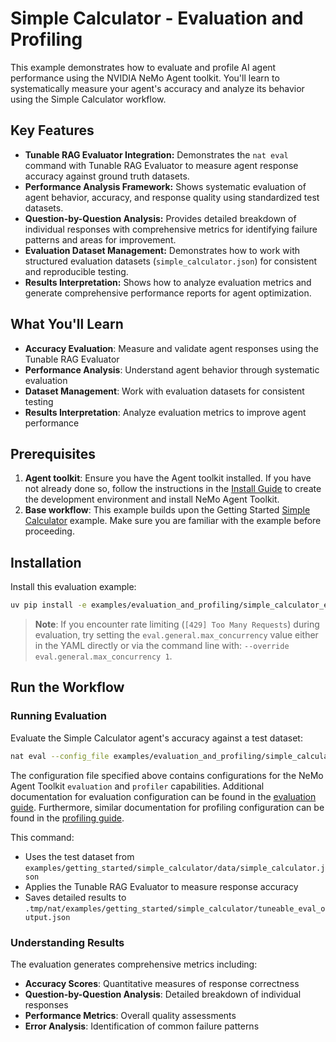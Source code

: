 <!--
SPDX-FileCopyrightText: Copyright (c) 2025, NVIDIA CORPORATION & AFFILIATES. All rights reserved.
SPDX-License-Identifier: Apache-2.0

Licensed under the Apache License, Version 2.0 (the "License");
you may not use this file except in compliance with the License.
You may obtain a copy of the License at

http://www.apache.org/licenses/LICENSE-2.0

Unless required by applicable law or agreed to in writing, software
distributed under the License is distributed on an "AS IS" BASIS,
WITHOUT WARRANTIES OR CONDITIONS OF ANY KIND, either express or implied.
See the License for the specific language governing permissions and
limitations under the License.
-->

# Simple Calculator - Evaluation and Profiling

This example demonstrates how to evaluate and profile AI agent performance using the NVIDIA NeMo Agent toolkit. You'll learn to systematically measure your agent's accuracy and analyze its behavior using the Simple Calculator workflow.

## Key Features

- **Tunable RAG Evaluator Integration:** Demonstrates the `nat eval` command with Tunable RAG Evaluator to measure agent response accuracy against ground truth datasets.
- **Performance Analysis Framework:** Shows systematic evaluation of agent behavior, accuracy, and response quality using standardized test datasets.
- **Question-by-Question Analysis:** Provides detailed breakdown of individual responses with comprehensive metrics for identifying failure patterns and areas for improvement.
- **Evaluation Dataset Management:** Demonstrates how to work with structured evaluation datasets (`simple_calculator.json`) for consistent and reproducible testing.
- **Results Interpretation:** Shows how to analyze evaluation metrics and generate comprehensive performance reports for agent optimization.

## What You'll Learn

- **Accuracy Evaluation**: Measure and validate agent responses using the Tunable RAG Evaluator
- **Performance Analysis**: Understand agent behavior through systematic evaluation
- **Dataset Management**: Work with evaluation datasets for consistent testing
- **Results Interpretation**: Analyze evaluation metrics to improve agent performance

## Prerequisites

1. **Agent toolkit**: Ensure you have the Agent toolkit installed. If you have not already done so, follow the instructions in the [Install Guide](../../../docs/source/quick-start/installing.md#install-from-source) to create the development environment and install NeMo Agent Toolkit.
2. **Base workflow**: This example builds upon the Getting Started [Simple Calculator](../../getting_started/simple_calculator/) example. Make sure you are familiar with the example before proceeding.

## Installation

Install this evaluation example:

```bash
uv pip install -e examples/evaluation_and_profiling/simple_calculator_eval
```

> **Note**: If you encounter rate limiting (`[429] Too Many Requests`) during evaluation, try setting the `eval.general.max_concurrency` value either in the YAML directly or via the command line with: `--override eval.general.max_concurrency 1`.

## Run the Workflow

### Running Evaluation

Evaluate the Simple Calculator agent's accuracy against a test dataset:

```bash
nat eval --config_file examples/evaluation_and_profiling/simple_calculator_eval/configs/config-tunable-rag-eval.yml
```

The configuration file specified above contains configurations for the NeMo Agent Toolkit `evaluation` and `profiler` capabilities. Additional documentation for evaluation configuration can be found in the [evaluation guide](../../../docs/source/workflows/evaluate.md). Furthermore, similar documentation for profiling configuration can be found in the [profiling guide](../../../docs/source/workflows/profiler.md).

This command:
- Uses the test dataset from `examples/getting_started/simple_calculator/data/simple_calculator.json`
- Applies the Tunable RAG Evaluator to measure response accuracy
- Saves detailed results to `.tmp/nat/examples/getting_started/simple_calculator/tuneable_eval_output.json`

### Understanding Results

The evaluation generates comprehensive metrics including:

- **Accuracy Scores**: Quantitative measures of response correctness
- **Question-by-Question Analysis**: Detailed breakdown of individual responses
- **Performance Metrics**: Overall quality assessments
- **Error Analysis**: Identification of common failure patterns
